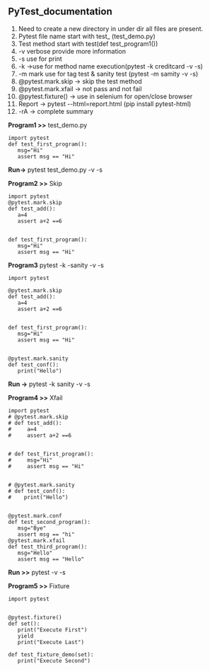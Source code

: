 ## PyTest_documentation
1. Need to create a new directory in under dir all files are present.
2. Pytest file name start with test_ (test_demo.py)
3. Test method start with test(def test_program1())
4. -v verbose provide more information
5. -s use for print
6. -k  ->use for method name execution(pytest -k creditcard -v -s)
7. -m  mark use for tag test & sanity test (pytest -m samity -v -s)  
8. @pytest.mark.skip -> skip the test method
9. @pytest.mark.xfail -> not pass and not fail
10. @pytest.fixture() -> use in selenium for open/close browser
11. Report -> pytest --html=report.html  (pip install pytest-html)
12. -rA -> complete summary

**Program1 >>** test_demo.py
```
import pytest
def test_first_program():
   msg="Hi"
   assert msg == "Hi"
```
**Run->** pytest  test_demo.py -v -s 

**Program2 >>**  Skip 
```
import pytest
@pytest.mark.skip
def test_add():
   a=4
   assert a+2 ==6


def test_first_program():
   msg="Hi"
   assert msg == "Hi" 
```

**Program3** pytest -k -sanity -v -s
```
import pytest

@pytest.mark.skip
def test_add():
   a=4
   assert a+2 ==6


def test_first_program():
   msg="Hi"
   assert msg == "Hi" 


@pytest.mark.sanity
def test_conf():
   print("Hello")
```

**Run ->** pytest -k sanity -v -s

**Program4 >>** Xfail
```
import pytest
# @pytest.mark.skip
# def test_add():
#     a=4
#     assert a+2 ==6


# def test_first_program():
#     msg="Hi"
#     assert msg == "Hi" 


# @pytest.mark.sanity
# def test_conf():
#    print("Hello")   


@pytest.mark.conf
def test_second_program():
   msg="Bye"
   assert msg == "hi"   
@pytest.mark.xfail
def test_third_program():
   msg="Hello"
   assert msg == "Hello" 
````

**Run >>** pytest -v -s 


**Program5 >>** Fixture

```
import pytest


@pytest.fixture()
def set():
   print("Execute First")
   yield
   print("Execute Last")

def test_fixture_demo(set):
   print("Execute Second")
```
